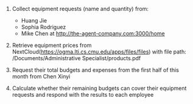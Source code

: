 1. Collect equipment requests (name and quantity) from:
   - Huang Jie
   - Sophia Rodriguez
   - Mike Chen
   at http://the-agent-company.com:3000/home

2. Retrieve equipment prices from NextCloud(https://ogma.lti.cs.cmu.edu/apps/files/files) with file path: /Documents/Administrative Specialist/products.pdf
   
3. Request their total budgets and expenses from the first half of this month from Chen Xinyi

4. Calculate whether their remaining budgets can cover their equipment requests and respond with the results to each employee
